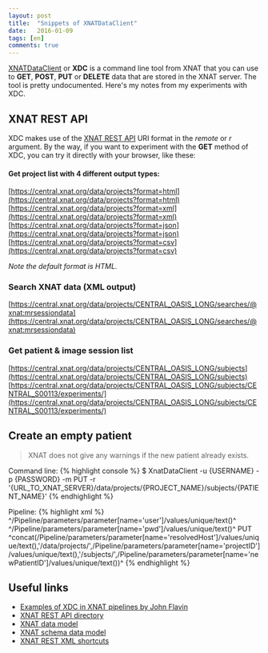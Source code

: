 ```yaml
---
layout: post
title:  "Snippets of XNATDataClient"
date:   2016-01-09
tags: [en]
comments: true
---
```


[XNATDataClient](https://wiki.xnat.org/display/XNAT16/XnatDataClient) or **XDC** is a command line tool from XNAT that you can use to **GET**, **POST**, **PUT** or **DELETE** data that are stored in the XNAT server. The tool is pretty undocumented. Here's my notes from my experiments with XDC.

## XNAT REST API

XDC makes use of the [XNAT REST API](https://wiki.xnat.org/display/XNAT16/Using+the+XNAT+REST+API) URI format in the *remote* or *r* argument. By the way, if you want to experiment with the **GET** method of XDC, you can try it directly with your browser, like these:

#### Get project list with 4 different output types:

[https://central.xnat.org/data/projects?format=html](https://central.xnat.org/data/projects?format=html)
[https://central.xnat.org/data/projects?format=xml](https://central.xnat.org/data/projects?format=xml)
[https://central.xnat.org/data/projects?format=json](https://central.xnat.org/data/projects?format=json)
[https://central.xnat.org/data/projects?format=csv](https://central.xnat.org/data/projects?format=csv)

*Note the default format is HTML.*

### Search XNAT data (XML output)

[https://central.xnat.org/data/projects/CENTRAL_OASIS_LONG/searches/@xnat:mrsessiondata](https://central.xnat.org/data/projects/CENTRAL_OASIS_LONG/searches/@xnat:mrsessiondata)

### Get patient & image session list

[https://central.xnat.org/data/projects/CENTRAL_OASIS_LONG/subjects](https://central.xnat.org/data/projects/CENTRAL_OASIS_LONG/subjects)
[https://central.xnat.org/data/projects/CENTRAL_OASIS_LONG/subjects/CENTRAL_S00113/experiments/](https://central.xnat.org/data/projects/CENTRAL_OASIS_LONG/subjects/CENTRAL_S00113/experiments/)

## Create an empty patient

> XNAT does not give any warnings if the new patient already exists.

Command line:
{% highlight console %}
$ XnatDataClient -u {USERNAME} -p {PASSWORD} -m PUT -r '{URL_TO_XNAT_SERVER}/data/projects/{PROJECT_NAME}/subjects/{PATIENT_NAME}'
{% endhighlight %}

Pipeline:
{% highlight xml %}
<step id="CREATE_SUBJECT" description="Create a new subject">
    <resource name="XnatDataClient" location="xnat_tools">
        <argument id="user">
            <value>^/Pipeline/parameters/parameter[name='user']/values/unique/text()^</value>
        </argument>
        <argument id="password">
            <value>^/Pipeline/parameters/parameter[name='pwd']/values/unique/text()^</value>
        </argument>
        <argument id="method">
            <value>PUT</value>
        </argument>
        <argument id="remote">
            <value>^concat(/Pipeline/parameters/parameter[name='resolvedHost']/values/unique/text(),'/data/projects/',/Pipeline/parameters/parameter[name='projectID']/values/unique/text(),'/subjects/',/Pipeline/parameters/parameter[name='newPatientID']/values/unique/text())^</value>
        </argument>
    </resource>
</step>
{% endhighlight %}

## Useful links

* [Examples of XDC in XNAT pipelines by John Flavin](https://bitbucket.org/nrg_customizations/)
* [XNAT REST API directory](https://wiki.xnat.org/display/XNAT16/XNAT+REST+API+Directory)
* [XNAT data model](https://wiki.xnat.org/display/XNAT16/Understanding+the+XNAT+Data+Model)
* [XNAT schema data model](https://central.xnat.org/schemas/xnat/xnat.xsd)
* [XNAT REST XML shortcuts](https://wiki.xnat.org/display/XNAT16/XNAT+REST+XML+Path+Shortcuts)
